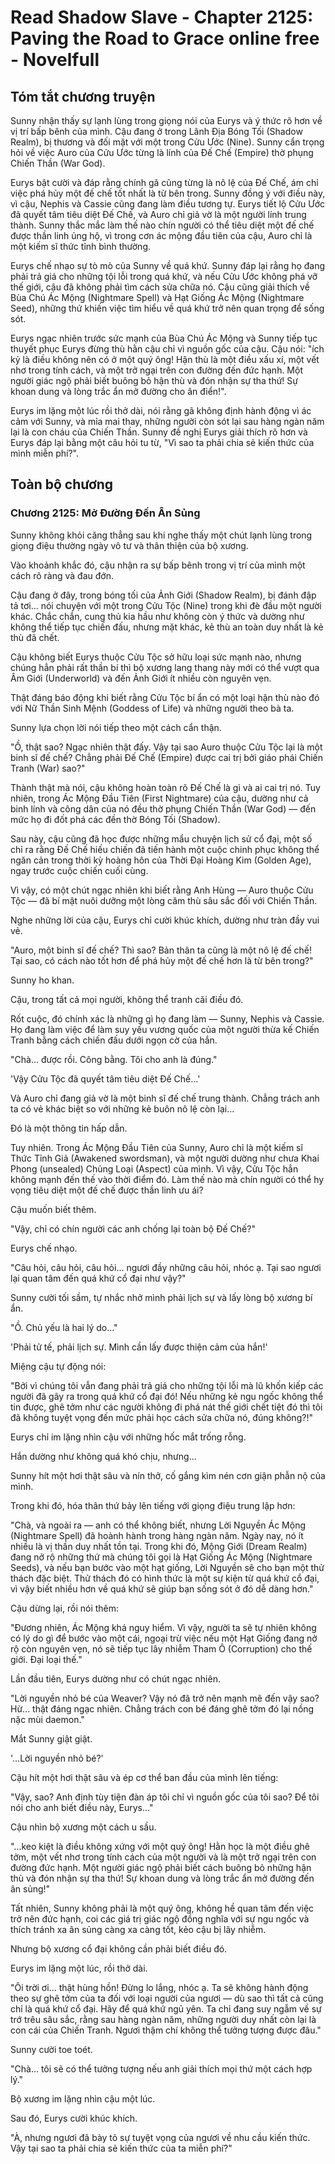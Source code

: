 # Read Shadow Slave - Chapter 2125: Paving the Road to Grace online free - Novelfull

## Tóm tắt chương truyện

Sunny nhận thấy sự lạnh lùng trong giọng nói của Eurys và ý thức rõ hơn về vị trí bấp bênh của mình. Cậu đang ở trong Lãnh Địa Bóng Tối (Shadow Realm), bị thương và đối mặt với một trong Cửu Ước (Nine). Sunny cẩn trọng hỏi về việc Auro của Cửu Ước từng là lính của Đế Chế (Empire) thờ phụng Chiến Thần (War God).

Eurys bật cười và đáp rằng chính gã cũng từng là nô lệ của Đế Chế, ám chỉ việc phá hủy một đế chế tốt nhất là từ bên trong. Sunny đồng ý với điều này, vì cậu, Nephis và Cassie cũng đang làm điều tương tự. Eurys tiết lộ Cửu Ước đã quyết tâm tiêu diệt Đế Chế, và Auro chỉ giả vờ là một người lính trung thành. Sunny thắc mắc làm thế nào chín người có thể tiêu diệt một đế chế được thần linh ủng hộ, vì trong cơn ác mộng đầu tiên của cậu, Auro chỉ là một kiếm sĩ thức tỉnh bình thường.

Eurys chế nhạo sự tò mò của Sunny về quá khứ. Sunny đáp lại rằng họ đang phải trả giá cho những tội lỗi trong quá khứ, và nếu Cửu Ước không phá vỡ thế giới, cậu đã không phải tìm cách sửa chữa nó. Cậu cũng giải thích về Bùa Chú Ác Mộng (Nightmare Spell) và Hạt Giống Ác Mộng (Nightmare Seed), những thứ khiến việc tìm hiểu về quá khứ trở nên quan trọng để sống sót.

Eurys ngạc nhiên trước sức mạnh của Bùa Chú Ác Mộng và Sunny tiếp tục thuyết phục Eurys đừng thù hằn cậu chỉ vì nguồn gốc của cậu. Cậu nói: "ích kỷ là điều không nên có ở một quý ông! Hận thù là một điều xấu xí, một vết nhơ trong tính cách, và một trở ngại trên con đường đến đức hạnh. Một người giác ngộ phải biết buông bỏ hận thù và đón nhận sự tha thứ! Sự khoan dung và lòng trắc ẩn mở đường cho ân điển!".

Eurys im lặng một lúc rồi thở dài, nói rằng gã không định hành động vì ác cảm với Sunny, và mỉa mai thay, những người còn sót lại sau hàng ngàn năm lại là con cháu của Chiến Thần. Sunny đề nghị Eurys giải thích rõ hơn và Eurys đáp lại bằng một câu hỏi tu từ, "Vì sao ta phải chia sẻ kiến thức của mình miễn phí?".

## Toàn bộ chương

### Chương 2125: Mở Đường Đến Ân Sủng

Sunny không khỏi căng thẳng sau khi nghe thấy một chút lạnh lùng trong giọng điệu thường ngày vô tư và thân thiện của bộ xương.

Vào khoảnh khắc đó, cậu nhận ra sự bấp bênh trong vị trí của mình một cách rõ ràng và đau đớn.

Cậu đang ở đây, trong bóng tối của Ảnh Giới (Shadow Realm), bị đánh đập tả tơi... nói chuyện với một trong Cửu Tộc (Nine) trong khi đè đầu một người khác. Chắc chắn, cung thủ kia hầu như không còn ý thức và dường như không thể tiếp tục chiến đấu, nhưng mặt khác, kẻ thù an toàn duy nhất là kẻ thù đã chết.

Cậu không biết Eurys thuộc Cửu Tộc sở hữu loại sức mạnh nào, nhưng chúng hẳn phải rất thần bí thì bộ xương lang thang này mới có thể vượt qua Âm Giới (Underworld) và đến Ảnh Giới ít nhiều còn nguyên vẹn.

Thật đáng báo động khi biết rằng Cửu Tộc bí ẩn có một loại hận thù nào đó với Nữ Thần Sinh Mệnh (Goddess of Life) và những người theo bà ta.

Sunny lựa chọn lời nói tiếp theo một cách cẩn thận.

"Ồ, thật sao? Ngạc nhiên thật đấy. Vậy tại sao Auro thuộc Cửu Tộc lại là một binh sĩ đế chế? Chẳng phải Đế Chế (Empire) được cai trị bởi giáo phái Chiến Tranh (War) sao?"

Thành thật mà nói, cậu không hoàn toàn rõ Đế Chế là gì và ai cai trị nó. Tuy nhiên, trong Ác Mộng Đầu Tiên (First Nightmare) của cậu, dường như cả binh lính và công dân của nó đều thờ phụng Chiến Thần (War God) — đến mức họ đi đốt phá các đền thờ Bóng Tối (Shadow).

Sau này, cậu cũng đã học được những mẩu chuyện lịch sử cổ đại, một số chỉ ra rằng Đế Chế hiếu chiến đã tiến hành một cuộc chinh phục không thể ngăn cản trong thời kỳ hoàng hôn của Thời Đại Hoàng Kim (Golden Age), ngay trước cuộc chiến cuối cùng.

Vì vậy, có một chút ngạc nhiên khi biết rằng Anh Hùng — Auro thuộc Cửu Tộc — đã bí mật nuôi dưỡng một lòng căm thù sâu sắc đối với Chiến Thần.

Nghe những lời của cậu, Eurys chỉ cười khúc khích, dường như tràn đầy vui vẻ.

"Auro, một binh sĩ đế chế? Thì sao? Bản thân ta cũng là một nô lệ đế chế! Tại sao, có cách nào tốt hơn để phá hủy một đế chế hơn là từ bên trong?"

Sunny ho khan.

Cậu, trong tất cả mọi người, không thể tranh cãi điều đó.

Rốt cuộc, đó chính xác là những gì họ đang làm — Sunny, Nephis và Cassie. Họ đang làm việc để làm suy yếu vương quốc của một người thừa kế Chiến Tranh bằng cách chiến đấu dưới ngọn cờ của hắn.

"Chà... được rồi. Công bằng. Tôi cho anh là đúng."

'Vậy Cửu Tộc đã quyết tâm tiêu diệt Đế Chế...'

Và Auro chỉ đang giả vờ là một binh sĩ đế chế trung thành. Chẳng trách anh ta có vẻ khác biệt so với những kẻ buôn nô lệ còn lại...

Đó là một thông tin hấp dẫn.

Tuy nhiên. Trong Ác Mộng Đầu Tiên của Sunny, Auro chỉ là một kiếm sĩ Thức Tỉnh Giả (Awakened swordsman), và một người dường như chưa Khai Phong (unsealed) Chủng Loại (Aspect) của mình. Vì vậy, Cửu Tộc hẳn không mạnh đến thế vào thời điểm đó. Làm thế nào mà chín người có thể hy vọng tiêu diệt một đế chế được thần linh ưu ái?

Cậu muốn biết thêm.

"Vậy, chỉ có chín người các anh chống lại toàn bộ Đế Chế?"

Eurys chế nhạo.

"Câu hỏi, câu hỏi, câu hỏi... ngươi đầy những câu hỏi, nhóc ạ. Tại sao ngươi lại quan tâm đến quá khứ cổ đại như vậy?"

Sunny cười tối sầm, tự nhắc nhở mình phải lịch sự và lấy lòng bộ xương bí ẩn.

"Ồ. Chủ yếu là hai lý do..."

'Phải tử tế, phải lịch sự. Mình cần lấy được thiện cảm của hắn!'

Miệng cậu tự động nói:

"Bởi vì chúng tôi vẫn đang phải trả giá cho những tội lỗi mà lũ khốn kiếp các người đã gây ra trong quá khứ cổ đại đó! Nếu những kẻ ngu ngốc không thể tin được, ghê tởm như các người không đi phá nát thế giới chết tiệt đó thì tôi đã không tuyệt vọng đến mức phải học cách sửa chữa nó, đúng không?!"

Eurys chỉ im lặng nhìn cậu với những hốc mắt trống rỗng.

Hắn dường như không quá khó chịu, nhưng...

Sunny hít một hơi thật sâu và nín thở, cố gắng kìm nén cơn giận phẫn nộ của mình.

Trong khi đó, hóa thân thứ bảy lên tiếng với giọng điệu trung lập hơn:

"Chà, và ngoài ra — anh có thể không biết, nhưng Lời Nguyền Ác Mộng (Nightmare Spell) đã hoành hành trong hàng ngàn năm. Ngày nay, nó ít nhiều là vị thần duy nhất tồn tại. Trong khi đó, Mộng Giới (Dream Realm) đang nở rộ những thứ mà chúng tôi gọi là Hạt Giống Ác Mộng (Nightmare Seeds), và nếu bạn bước vào một hạt giống, Lời Nguyền sẽ cho bạn một thử thách đặc biệt. Thử thách đó có hình thức là một sự kiện từ quá khứ cổ đại, vì vậy biết nhiều hơn về quá khứ sẽ giúp bạn sống sót ở đó dễ dàng hơn."

Cậu dừng lại, rồi nói thêm:

"Đương nhiên, Ác Mộng khá nguy hiểm. Vì vậy, người ta sẽ tự nhiên không có lý do gì để bước vào một cái, ngoại trừ việc nếu một Hạt Giống đang nở rộ còn nguyên vẹn, nó sẽ tiếp tục lây nhiễm Tham Ô (Corruption) cho thế giới. Đại loại thế."

Lần đầu tiên, Eurys dường như có chút ngạc nhiên.

"Lời nguyền nhỏ bé của Weaver? Vậy nó đã trở nên mạnh mẽ đến vậy sao? Hừ... thật đáng ngạc nhiên. Chẳng trách con bé đáng ghê tởm đó lại nồng nặc mùi daemon."

Mắt Sunny giật giật.

'...Lời nguyền nhỏ bé?'

Cậu hít một hơi thật sâu và ép cơ thể ban đầu của mình lên tiếng:

"Vậy, sao? Anh định tùy tiện đàn áp tôi chỉ vì nguồn gốc của tôi sao? Để tôi nói cho anh biết điều này, Eurys..."

Cậu nhìn bộ xương một cách u sầu.

"...keo kiệt là điều không xứng với một quý ông! Hằn học là một điều ghê tởm, một vết nhơ trong tính cách của một người và là một trở ngại trên con đường đức hạnh. Một người giác ngộ phải biết cách buông bỏ những hận thù và đón nhận sự tha thứ! Sự khoan dung và lòng trắc ẩn mở đường đến ân sủng!"

Tất nhiên, Sunny không phải là một quý ông, không hề quan tâm đến việc trở nên đức hạnh, coi các giá trị giác ngộ đồng nghĩa với sự ngu ngốc và thích tránh xa ân sủng càng xa càng tốt, kẻo cậu bị lây nhiễm.

Nhưng bộ xương cổ đại không cần phải biết điều đó.

Eurys im lặng một lúc, rồi thở dài.

"Ôi trời ơi... thật hùng hồn! Đừng lo lắng, nhóc ạ. Ta sẽ không hành động theo sự ghê tởm của ta đối với loại người của ngươi — dù sao thì tất cả cũng chỉ là quá khứ cổ đại. Hãy để quá khứ ngủ yên. Ta chỉ đang suy ngẫm về sự trớ trêu sâu sắc, rằng sau hàng ngàn năm, những người duy nhất còn lại là con cái của Chiến Tranh. Ngươi thậm chí không thể tưởng tượng được đâu."

Sunny cười toe toét.

"Chà... tôi sẽ có thể tưởng tượng nếu anh giải thích mọi thứ một cách hợp lý."

Bộ xương im lặng nhìn cậu một lúc.

Sau đó, Eurys cười khúc khích.

"À, nhưng ngươi đã bày tỏ sự tuyệt vọng của ngươi về nhu cầu kiến thức. Vậy tại sao ta phải chia sẻ kiến thức của ta miễn phí?"